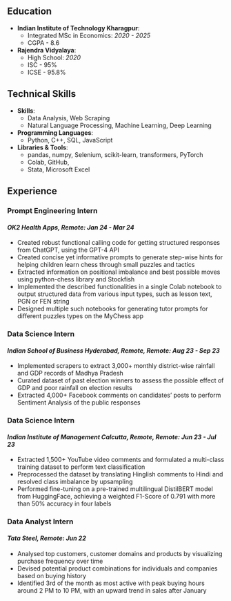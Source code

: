 ## Education

- **Indian Institute of Technology Kharagpur**:
  - Integrated MSc in Economics: *2020 - 2025*
  - CGPA - 8.6
- **Rajendra Vidyalaya**:
  - High School: *2020*
  - ISC - 95%
  - ICSE - 95.8%

## Technical Skills

- **Skills**:
  - Data Analysis, Web Scraping
  - Natural Language Processing, Machine Learning, Deep Learning
- **Programming Languages**:
  - Python, C++, SQL, JavaScript
- **Libraries & Tools**:
  - pandas, numpy, Selenium, scikit-learn, transformers, PyTorch
  - Colab, GitHub, 
  - Stata, Microsoft Excel

## Experience

### Prompt Engineering Intern
#### *OK2 Health Apps, Remote: Jan 24 - Mar 24*

- Created robust functional calling code for getting structured responses from ChatGPT, using the GPT-4 API
- Created concise yet informative prompts to generate step-wise hints for helping children learn chess through small puzzles and tactics
- Extracted information on positional imbalance and best possible moves using python-chess library and Stockfish
- Implemented the described functionalities in a single Colab notebook to output structured data from various input types, such as lesson text, PGN or FEN string
- Designed multiple such notebooks for generating tutor prompts for different puzzles types on the MyChess app

### Data Science Intern
#### *Indian School of Business Hyderabad, Remote, Remote: Aug 23 - Sep 23*

- Implemented scrapers to extract 3,000+ monthly district-wise rainfall and GDP records of Madhya Pradesh
- Curated dataset of past election winners to assess the possible effect of GDP and poor rainfall on election results
- Extracted 4,000+ Facebook comments on candidates’ posts to perform Sentiment Analysis of the public responses

### Data Science Intern
#### *Indian Institute of Management Calcutta, Remote, Remote: Jun 23 - Jul 23*

- Extracted 1,500+ YouTube video comments and formulated a multi-class training dataset to perform text classification
- Preprocessed the dataset by translating Hinglish comments to Hindi and resolved class imbalance by upsampling
- Performed fine-tuning on a pre-trained multilingual DistilBERT model from HuggingFace, achieving a weighted F1-Score of 0.791 with more than 50% accuracy in four labels

### Data Analyst Intern
#### *Tata Steel, Remote: Jun 22*

- Analysed top customers, customer domains and products by visualizing purchase frequency over time
- Devised potential product combinations for individuals and companies based on buying history
- Identified 3rd of the month as most active with peak buying hours around 2 PM to 10 PM, with an upward trend in sales after January
